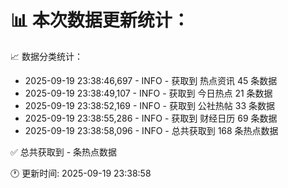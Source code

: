 📊 本次数据更新统计：
==========================

📈 数据分类统计：
- 2025-09-19 23:38:46,697 - INFO - 获取到 热点资讯 45 条数据
- 2025-09-19 23:38:49,107 - INFO - 获取到 今日热点 21 条数据
- 2025-09-19 23:38:52,169 - INFO - 获取到 公社热帖 33 条数据
- 2025-09-19 23:38:55,286 - INFO - 获取到 财经日历 69 条数据
- 2025-09-19 23:38:58,096 - INFO - 总共获取到 168 条热点数据

✅ 总共获取到 - 条热点数据

🕐 更新时间: 2025-09-19 23:38:58
